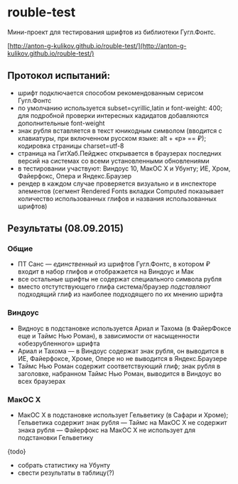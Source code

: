 # rouble-test
Мини-проект для тестирования шрифтов из библиотеки Гугл.Фонтс.

[http://anton-g-kulikov.github.io/rouble-test/](http://anton-g-kulikov.github.io/rouble-test/)

## Протокол испытаний:
- шрифт подключается способом рекомендованным серисом Гугл.Фонтс
- по умолчанию используется subset=cyrillic,latin и font-weight: 400; для подробной проверки интересных кадидатов добавляются дополнительные font-weight
- знак рубля вставляется в текст юникодным символом (вводится с клавиатуры, при включенном русском языке: alt + «р» == ₽); кодировка страницы charset=utf-8
- страница на ГитХаб.Пейджес открывается в браузерах последних версий на системах со всеми установленными обновлениями
- в тестировании участвуют: Виндоус 10, МакОС Х и Убунту; ИЕ, Хром, Файерфокс, Опера и Яндекс.Браузер
- рендер в каждом случае проверяется визуально и в инспекторе элементов (сегмент Rendered Fonts вкладки Computed показывает количество использованных глифов и названия использованных шрифтов)

## Результаты (08.09.2015)
### Общие
- ПТ Санс — _единственный_ из шрифтов Гугл.Фонтс, в котором ₽ входит в набор глифов и отображается на Виндоус и Мак
- все остальные шрифты не содержат специального символа рубля
- вместо отстутствующего глифа система/браузер _подставляют_ подходящий глиф из наиболее подходящего по их мнению шрифта

### Виндоус
- Видноус в подстановке используется Ариал и Тахома (в ФайерФоксе еще и Таймс Нью Роман), в зависимости от насыщенности «обезрубленного» шрифта
- Ариал и Тахома — в Виндоус содержат знак рубля, он выводится в ИЕ, Файерфоксе, Хроме, Опере но не выводится в Яндекс.Браузере
- Таймс Нью Роман содержит соответствующий глиф; знак рубля в заголовке, набранном Таймс Нью Роман, выводится в Виндоус во всех браузерах

### МакОС Х
- МакОС Х в подстановке использует Гельветику (в Сафари и Хроме); Гельветика содержит знак рубля
— Таймс на МакОС Х не содержит знака рубля
— Файерфокс на МакОС Х не использует для подстановки Гельветику

{todo}

- собрать статистику на Убунту
- свести результаты в таблицу(?)